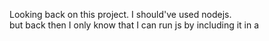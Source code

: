 Looking back on this project. I should've used nodejs.  
but back then I only know that I can run js by including it in a <script> tag.

if you want to run this project. 
Simply open index.html in a modern web browser.
and BAM the tournament starts.
output is pushed into console and a basic UI.

This tournament format is Round-Robin and as a result will take DAYS maybe WEEKS to run from start to finish.
22 * 21 = 462 games per round, by default its set to 5 rounds.

In the folder named "js", there's some cpp code. 
Those are used for creating Markov Chains and Opening Books from Pgns for the markov ai and minimax.
Feel free to swap out the Chains and/or Books used!


## Feature Set of my minimax AI:
1. Piece square tables
2. Piece mobility
3. Transposition table
4. Quicience search
5. Futility pruning
6. Simple Move ordering
7. Opening book
8. Material table

## Explanation of each Feature: (for non-chess people)

### What are Piece Square Tables?
Some squares are better than others, you wouldn't want a knight in the corner or the king in the middle (save for some extraordinary circumstances)
Piece Square Tables gently nudges the AI to prefer better placed pieces. As a result, it ends up with better long term opportunities.

### What is Piece mobility?
A bishop blocked off in a corner is much worse than a bishop that can maneuver around. 
So extra emphasis has been placed on "good" and "bad" pieces. 
This nudges the AI to play moves with better short term and long term positioning in mind.

### What is a Transposition Table?
When you play chess, there's many different ways to reach the same position.
A Transposition table caches positions we've already seen and ensures we do not calculate it again.

### What is Futility Pruning and etc.? 
If a move doesn't change the calculated score much, we do not calculate further.
This can be a bit too agressive for low depth engines like mine.
If n is the max depth we want to go
futility happens at depth n-1, deep futility at n-2, super deep futility at n-3

### What is Quicience Search? (aka Quiet Seach)
Quiet search is an extention of a search branch. Its based around the idea of an "unstable" board state.
We go beyond what we set as the depth limit on "unstable" board states.
If the board state is in check, keep searching deeper.
If a capture just happened, keep searching deeper.
To prevent this from going too deep (and large loops of checks), Delta Pruning is used. 
Whenever the calculated score is likely to not change much, we don't calculate further. Putting a stop to infinite loops.
This is especially useful in endgame scenarios, as its very easy for an engine to overlook winning moves.
Sadly, this also suffers the same issue as with futility pruning

### What do I mean by Simple Move Ordering?
Given a list of legal moves, my AI first looks at moves that are a checkmate, then check, then capture, then attack, then the rest.
A better Move Ordering heuristic helps with Alpha-Beta Pruning's performance thus speeding up the bot.

### What is Alpha-Beta Pruning?
Simply, its not calculating moves that have been proven impossible to minimize or maximize score.
Unlike the earlier mentioned Delta pruning, Alpha-Beta pruning cannot overprune or underprune the search tree.

### What is an Opening book?
Like what the name suggests, It's a book that tells the AI how to play the first few moves.
The first few moves can be tough for a computer to figure out, so we give it a good nudge forward in the right direction.
However, how the book this AI is using was crafted from millions of human games and it includes human errors. Like falling for the Scholar's Mate.

### What is a Material table?
Rather than looping through the entire board, 
counting the number of each piece and calculating the total values roughly 30 thousand times for the opening at depth 3
Amounting to ~4 million operations.
We precalculate all of the likely material values and store it into a 1D Array.
So the total calculations required drops to only 30,000 vs the 4,000,000 prior! (An over 100x improvement!)
This only costs roughly 1/4 mb of RAM. which is fairly cheap for so much performance. 



# About each of the 22 AIs:
## Starting with the questionable ones and moving up to actually half decent ones (in rough order)

### Random AI:
Plays a random move, equal probability.

### Normal Distribution AI:
Plays a random move, distributed normally.

### Binomial Distribution AI:
Plays a random move, distributed according to the Binomial Distribution

### SHA256 AI:
Plays a move based on the hash of the board's FEN.

### Alphabetical AI:
Plays the first move when the moves are sorted a-z

### Anti-Alphabetical AI
Plays the first move when the moves are sorted z-a

### Suicide AI:
The king isn't feeling great today, so he takes a stroll out to battle
Approaches the other king

### Opposite Color AI:
Prefer's playing a move where a piece lands on the opposite colour as the player's colour
Plays a random move if not possible

### Same Color AI:
Prefer's playing a move where a piece lands on the same colour as the player's colour
Plays a random move if not possible

### Markov AI:
Uses 2 markov chains to make moves, built from 13GB of games.
if the move doesn't exist in the chain, a random one is picked

### Self Crippling AI:
Maximizes the ratio of moves it can make vs the number of opponent's moves

### Liberation AI:
Minimizes the ratio of moves it can make vs the number of opponent's moves

### Lawyer AI:
Maximizes opponent's possible moves

### Anti-Movement AI:
Minimizes opponent's possible moves

### Huddle AI:
Pieces gets as close as possible to the friendly king

### Swarm AI:
Pieces gets as close as possible to the enemy king

### Worstfish AI:
Stockfish, but my own Stockfish.
Also picks the worst calculated move.

### Anti-Chess AI:
Stockfish, but my own Stockfish.
Captures are forced

### Fast Mate AI:
Plays moves to get the fastest mate possible, no matter if its feasible or not

### Checkmate Check Attack:
Prefers moves that Checkmate first, then Check, then Attacks.

### Mini-Max AI FFFT:
Good Ol regular AI, only with quiet search enabled
FFFT = no futility, no deep futility, no super deep futility, quiet search enabled

### Mini-Max AI FFFF:
Good Ol regular AI, No Biases
FFFF = no futility, no deep futility, no super deep futility, no quiet search


..More comming soon?
